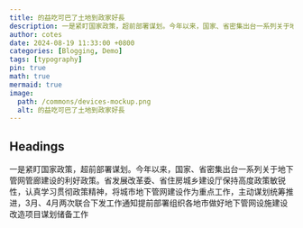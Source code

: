 ```yaml
---
title: 的益吃可巴了土地到政家好長
description: 一是紧盯国家政策，超前部署谋划。今年以来，国家、省密集出台一系列关于地下管网管廊建设的利好政策。省发展改革委、省住房城乡建设厅保持高度政策敏锐性，认真学习贯彻政策精神，将城市地下管网建设作为重点工作，主动谋划统筹推进，3月、4月两次联合下发工作通知提前部署组织各地市做好地下管网设施建设改造项目谋划储备工作
author: cotes
date: 2024-08-19 11:33:00 +0800
categories: [Blogging, Demo]
tags: [typography]
pin: true
math: true
mermaid: true
image:
  path: /commons/devices-mockup.png
  alt: 的益吃可巴了土地到政家好長
---
```


## Headings

<!-- markdownlint-capture -->
<!-- markdownlint-disable -->
一是紧盯国家政策，超前部署谋划。今年以来，国家、省密集出台一系列关于地下管网管廊建设的利好政策。省发展改革委、省住房城乡建设厅保持高度政策敏锐性，认真学习贯彻政策精神，将城市地下管网建设作为重点工作，主动谋划统筹推进，3月、4月两次联合下发工作通知提前部署组织各地市做好地下管网设施建设改造项目谋划储备工作